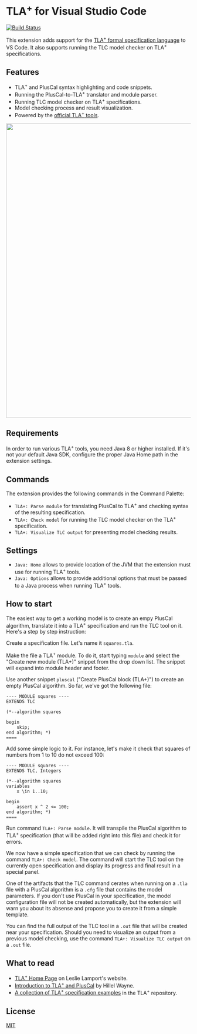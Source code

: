 # TLA<sup>+</sup> for Visual Studio Code

[![Build Status](https://travis-ci.com/alygin/vscode-tlaplus.svg)](https://travis-ci.com/alygin/vscode-tlaplus)

This extension adds support for the [TLA<sup>+</sup> formal specification language](http://research.microsoft.com/en-us/um/people/lamport/tla/tla.html) to VS Code. It also supports running the TLC model checker on TLA<sup>+</sup> specifications.

## Features

- TLA<sup>+</sup> and PlusCal syntax highlighting and code snippets.
- Running the PlusCal-to-TLA<sup>+</sup> translator and module parser.
- Running TLC model checker on TLA<sup>+</sup> specifications.
- Model checking process and result visualization.
- Powered by the [official TLA<sup>+</sup> tools](https://github.com/tlaplus/tlaplus).

<img src="https://raw.githubusercontent.com/alygin/vscode-tlaplus/master/resources/images/screencast.gif" width="800" height="auto">

## Requirements

In order to run various TLA<sup>+</sup> tools, you need Java 8 or higher installed. If it's not your default Java SDK, configure the proper Java Home path in the extension settings.

## Commands

The extension provides the following commands in the Command Palette:

- `TLA+: Parse module` for translating PlusCal to TLA<sup>+</sup> and checking syntax of the resulting specification.
- `TLA+: Check model` for running the TLC model checker on the TLA<sup>+</sup> specification.
- `TLA+: Visualize TLC output` for presenting model checking results.

## Settings

- `Java: Home` allows to provide location of the JVM that the extension must use for running TLA<sup>+</sup> tools.
- `Java: Options` allows to provide additional options that must be passed to a Java process when running TLA<sup>+</sup> tools.

## How to start

The easiest way to get a working model is to create an empy PlusCal algorithm, translate it into a TLA<sup>+</sup> specification and run the TLC tool on it. Here's a step by step instruction:

Create a specification file. Let's name it `squares.tla`.

Make the file a TLA<sup>+</sup> module. To do it, start typing `module` and select the "Create new module (TLA+)" snippet from the drop down list. The snippet will expand into module header and footer.

Use another snippet `pluscal` ("Create PlusCal block (TLA+)") to create an empty PlusCal algorithm. So far, we've got the following file:

```tla
---- MODULE squares ----
EXTENDS TLC

(*--algorithm squares

begin
    skip;
end algorithm; *)
====
```

Add some simple logic to it. For instance, let's make it check that squares of numbers from 1 to 10 do not exceed 100:

```tla
---- MODULE squares ----
EXTENDS TLC, Integers

(*--algorithm squares
variables
    x \in 1..10;

begin
    assert x ^ 2 <= 100;
end algorithm; *)
====
```

Run command `TLA+: Parse module`. It will transpile the PlusCal algorithm to TLA<sup>+</sup> specification (that will be added right into this file) and check it for errors.

We now have a simple specification that we can check by running the command `TLA+: Check model`. The command will start the TLC tool on the currently open specification and display its progress and final result in a special panel.

One of the artifacts that the TLC command cerates when running on a `.tla` file with a PlusCal algorithm is a `.cfg` file that contains the model parameters. If you don't use PlusCal in your specification, the model configuration file will not be created automatically, but the extension will warn you about its absense and propose you to create it from a simple template.

You can find the full output of the TLC tool in a `.out` file that will be created near your specification. Should you need to visualize an output from a previous model checking, use the command `TLA+: Visualize TLC output` on a `.out` file.

## What to read

* [TLA<sup>+</sup> Home Page](http://research.microsoft.com/en-us/um/people/lamport/tla/tla.html) on Leslie Lamport's website.
* [Introduction to TLA<sup>+</sup> and PlusCal](https://learntla.com) by Hillel Wayne.
* [A collection of TLA<sup>+</sup> specification examples](https://github.com/tlaplus/Examples) in the TLA<sup>+</sup> repository.

## License

[MIT](LICENSE)
